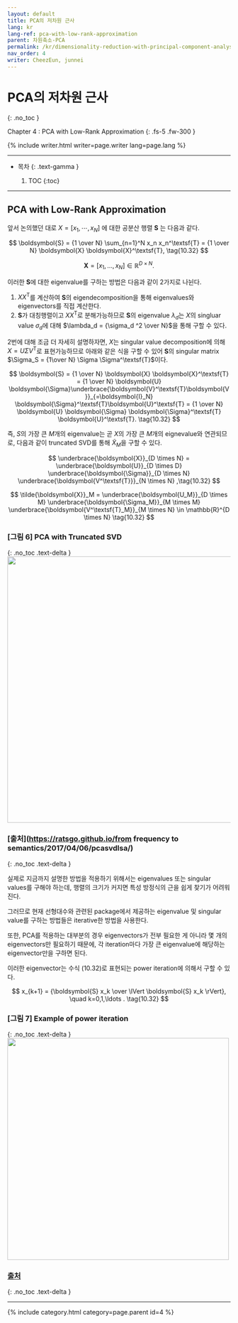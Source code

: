 ```yaml
---
layout: default
title: PCA의 저차원 근사
lang: kr
lang-ref: pca-with-low-rank-approximation
parent: 차원축소-PCA
permalink: /kr/dimensionality-reduction-with-principal-component-analysis/10-4
nav_order: 4
writer: CheezEun, junnei
---
```


# PCA의 저차원 근사
{: .no_toc }


Chapter 4 : PCA with Low-Rank Approximation
{: .fs-5 .fw-300 }


{% include writer.html writer=page.writer lang=page.lang %}

---

- 목차
    {: .text-gamma }

    1. TOC
    {:toc}

---

## PCA with Low-Rank Approximation

앞서 논의했던 대로 $X = [x_1, \cdots, x_N]$ 에 대한 공분산 행렬 $\boldsymbol{S}$ 는 다음과 같다.

$$
\boldsymbol{S} = {1 \over N} \sum_{n=1}^N x_n x_n^\textsf{T} = {1 \over N} \boldsymbol{X} \boldsymbol{X}^\textsf{T}, \tag{10.32}
$$

$$
\boldsymbol{X} = [x_1,\ldots, x_N] \in \mathbb{R}^{D \times N}. \tag{10.32}
$$

이러한 $\boldsymbol{S}$에 대한 eigenvalue를 구하는 방법은 다음과 같이 2가지로 나뉜다.

1. $X X^\textsf{T}$를 계산하여 $\boldsymbol{S}$의 eigendecomposition을 통해 eigenvalues와 eigenvectors를 직접 계산한다.
2. $\boldsymbol{S}$가 대칭행렬이고 $X X^\textsf{T}$로 분해가능하므로 $\boldsymbol{S}$의 eigenvalue $\lambda_d$는 $X$의 singluar value $\sigma_d$에 대해 $\lambda_d = {\sigma_d ^2 \over N}$을 통해 구할 수 있다.

2번에 대해 조금 더 자세히 설명하자면, $X$는 singular value decomposition에 의해 $X = U \Sigma V^\textsf{T}$로 표현가능하므로 아래와 같은 식을 구할 수 있어 $\boldsymbol{S}$의 singular matrix $\Sigma_S = {1\over N} \Sigma \Sigma^\textsf{T}$이다.

$$
\boldsymbol{S} = {1 \over N} \boldsymbol{X} \boldsymbol{X}^\textsf{T} = {1 \over N} \boldsymbol{U} \boldsymbol{\Sigma}\underbrace{\boldsymbol{V}^\textsf{T}\boldsymbol{V}}_{=\boldsymbol{I}_N} \boldsymbol{\Sigma}^\textsf{T}\boldsymbol{U}^\textsf{T} = {1 \over N} \boldsymbol{U} \boldsymbol{\Sigma} \boldsymbol{\Sigma}^\textsf{T} \boldsymbol{U}^\textsf{T}. \tag{10.32}
$$

즉, $S$의 가장 큰 $M$개의 eigenvalue는 곧 $X$의 가장 큰 $M$개의 eignevalue와 연관되므로, 다음과 같이 truncated SVD를 통해 $\tilde{X}_M$을 구할 수 있다.

$$
\underbrace{\boldsymbol{X}}_{D \times N}  = \underbrace{\boldsymbol{U}}_{D \times D} \underbrace{\boldsymbol{\Sigma}}_{D \times N} \underbrace{\boldsymbol{V^\textsf{T}}}_{N \times N} ,\tag{10.32}
$$

$$
\tilde{\boldsymbol{X}}_M  = \underbrace{\boldsymbol{U_M}}_{D \times M} \underbrace{\boldsymbol{\Sigma_M}}_{M \times M} \underbrace{\boldsymbol{V^\textsf{T}_M}}_{M \times N} \in \mathbb{R}^{D \times N} \tag{10.32}
$$


### **[그림 6]** PCA with Truncated SVD
{: .no_toc .text-delta }
<img src="{{ site.figure | absolute_url }}10.6.png" width="600px"/>

### [출처](https://ratsgo.github.io/from frequency to semantics/2017/04/06/pcasvdlsa/)
{: .no_toc .text-delta }

실제로 지금까지 설명한 방법을 적용하기 위해서는 eigenvalues 또는 singular values를 구해야 하는데, 행렬의 크기가 커지면 특성 방정식의 근을 쉽게 찾기가 어려워진다.

그러므로 현재 선형대수와 관련된 package에서 제공하는 eigenvalue 및 singular value를 구하는 방법들은 iterative한 방법을 사용한다.

또한, PCA를 적용하는 대부분의 경우 eigenvectors가 전부 필요한 게 아니라 몇 개의 eigenvectors만 필요하기 때문에, 각 iteration마다 가장 큰 eigenvalue에 해당하는 eigenvector만을 구하면 된다.

이러한 eigenvector는 수식 (10.32)로 표현되는 power iteration에 의해서 구할 수 있다.

$$
x_{k+1} = {\boldsymbol{S} x_k \over \lVert \boldsymbol{S} x_k \rVert}, \quad k=0,1,\ldots . \tag{10.32}
$$

### **[그림 7]** Example of power iteration
{: .no_toc .text-delta }
<img src="{{ site.figure | absolute_url }}10.7.gif" width="500px"/>

### [출처](https://handwiki.org/wiki/Power_iteration)
{: .no_toc .text-delta }

---

{% include category.html category=page.parent id=4 %}

